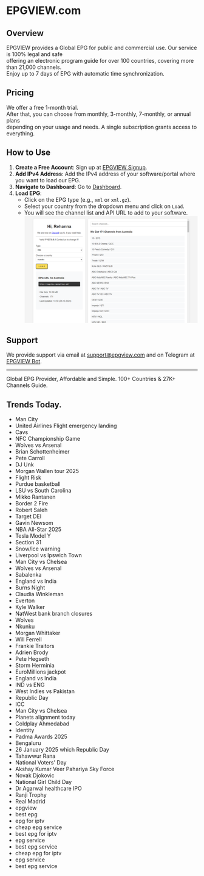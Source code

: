 # EPGVIEW.com



## Overview
EPGVIEW provides a Global EPG for public and commercial use. Our service is 100% legal and safe\
offering an electronic program guide for over 100 countries, covering more than 21,000 channels.\
Enjoy up to 7 days of EPG with automatic time synchronization.

## Pricing
We offer a free 1-month trial. \
After that, you can choose from monthly, 3-monthly, 7-monthly, or annual plans \
depending on your usage and needs. A single subscription grants access to everything.

## How to Use
1. **Create a Free Account**: Sign up at [EPGVIEW Signup](https://epgview.com/signup.php).
2. **Add IPv4 Address**: Add the IPv4 address of your software/portal where you want to load our EPG.
3. **Navigate to Dashboard**: Go to [Dashboard](https://epgview.com/dashboard.php).
4. **Load EPG**:
   - Click on the EPG type (e.g., `xml` or `xml.gz`).
   - Select your country from the dropdown menu and click on `Load`.
   - You will see the channel list and API URL to add to your software.
![EPGVIEW](img/dashboard.png)
## Support
We provide support via email at [support@epgview.com](mailto:support@epgview.com) and on Telegram at [EPGVIEW Bot](https://t.me/epgview_bot).

---

Global EPG Provider, Affordable and Simple. 100+ Countries & 27K+ Channels Guide.

## Trends Today.

- Man City
- United Airlines Flight emergency landing
- Cavs
- NFC Championship Game
- Wolves vs Arsenal
- Brian Schottenheimer
- Pete Carroll
- DJ Unk
- Morgan Wallen tour 2025
- Flight Risk
- Purdue basketball
- LSU vs South Carolina
- Mikko Rantanen
- Border 2 Fire
- Robert Saleh
- Target DEI
- Gavin Newsom
- NBA All-Star 2025
- Tesla Model Y
- Section 31
- Snow/ice warning
- Liverpool vs Ipswich Town
- Man City vs Chelsea
- Wolves vs Arsenal
- Sabalenka
- England vs India
- Burns Night
- Claudia Winkleman
- Everton
- Kyle Walker
- NatWest bank branch closures
- Wolves
- Nkunku
- Morgan Whittaker
- Will Ferrell
- Frankie Traitors
- Adrien Brody
- Pete Hegseth
- Storm Herminia
- EuroMillions jackpot
- England vs India
- IND vs ENG
- West Indies vs Pakistan
- Republic Day
- ICC
- Man City vs Chelsea
- Planets alignment today
- Coldplay Ahmedabad
- Identity
- Padma Awards 2025
- Bengaluru
- 26 January 2025 which Republic Day
- Tahawwur Rana
- National Voters' Day
- Akshay Kumar Veer Pahariya Sky Force
- Novak Djokovic
- National Girl Child Day
- Dr Agarwal healthcare IPO
- Ranji Trophy
- Real Madrid
- epgview
- best epg
- epg for iptv
- cheap epg service
- best epg for iptv
- epg service
- best epg service
- cheap epg for iptv
- epg service
- best epg service

